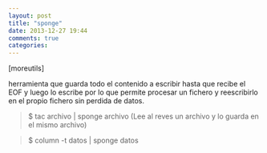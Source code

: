 ```yaml
---
layout: post
title: "sponge"
date: 2013-12-27 19:44
comments: true
categories: 
---
```

[moreutils]

herramienta que guarda todo el contenido a escribir hasta que recibe el EOF y luego lo escribe por lo que permite procesar un fichero y reescribirlo en el propio fichero sin perdida de datos.

>$ tac archivo | sponge archivo (Lee al reves un archivo y lo guarda en el mismo archivo)

>$ column -t datos | sponge datos

